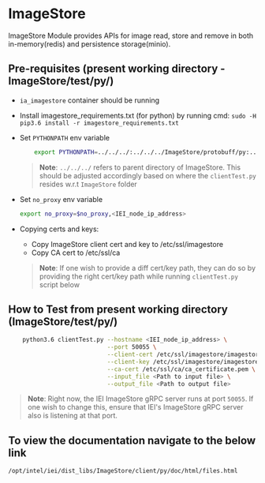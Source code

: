 # ImageStore
ImageStore Module provides APIs for image read, store and remove in both in-memory(redis) and persistence storage(minio).

## Pre-requisites (present working directory - ImageStore/test/py/)

* `ia_imagestore` container should be running
* Install imagestore_requirements.txt (for python) by running cmd: `sudo -H pip3.6 install -r imagestore_requirements.txt`
* Set `PYTHONPATH` env variable
    ```sh
        export PYTHONPATH=../../../:../../../ImageStore/protobuff/py:../../../ImageStore/client/py
    ```
    > **Note**: `../../../` refers to parent directory of ImageStore. This should be adjusted accordingly based on where the `clientTest.py` resides w.r.t `ImageStore` folder
* Set `no_proxy` env variable
    ```sh
    export no_proxy=$no_proxy,<IEI_node_ip_address>
    ```
* Copying certs and keys:
    * Copy ImageStore client cert and key to /etc/ssl/imagestore
    * Copy CA cert to /etc/ssl/ca

    > **Note**: If one wish to provide a diff cert/key path, they can do so by providing the right cert/key path while running `clientTest.py` script below


## How to Test from present working directory (ImageStore/test/py/)

```sh
    python3.6 clientTest.py --hostname <IEI_node_ip_address> \
                            --port 50055 \
                            --client-cert /etc/ssl/imagestore/imagestore_client_certificate.pem \
                            --client-key /etc/ssl/imagestore/imagestore_client_key.pem \
                            --ca-cert /etc/ssl/ca/ca_certificate.pem \
                            --input_file <Path to input file> \
                            --output_file <Path to output file>

```

> **Note**: Right now, the IEI ImageStore gRPC server runs at port `50055`. If one wish to change this, ensure that IEI's ImageStore gRPC server
> also is listening at that port.

## To view the documentation navigate to the below link

```sh
/opt/intel/iei/dist_libs/ImageStore/client/py/doc/html/files.html
```

